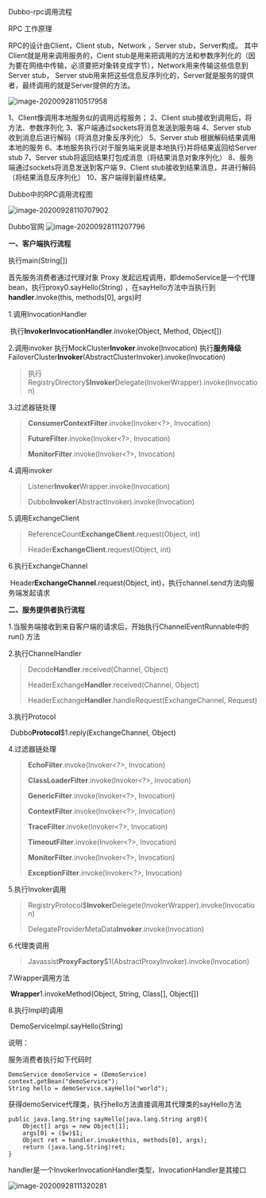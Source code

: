 Dubbo-rpc调用流程





RPC 工作原理

RPC的设计由Client，Client stub，Network ，Server stub，Server构成。 其中Client就是用来调用服务的，Cient stub是用来把调用的方法和参数序列化的（因为要在网络中传输，必须要把对象转变成字节），Network用来传输这些信息到Server stub， Server stub用来把这些信息反序列化的，Server就是服务的提供者，最终调用的就是Server提供的方法。



![image-20200928110517958](https://gitee.com/fking86/images4typora/raw/master/imgs/20200928110518.png)



1、Client像调用本地服务似的调用远程服务；
2、Client stub接收到调用后，将方法、参数序列化
3、客户端通过sockets将消息发送到服务端
4、Server stub 收到消息后进行解码（将消息对象反序列化）
5、Server stub 根据解码结果调用本地的服务
6、本地服务执行(对于服务端来说是本地执行)并将结果返回给Server stub
7、Server stub将返回结果打包成消息（将结果消息对象序列化）
8、服务端通过sockets将消息发送到客户端
9、Client stub接收到结果消息，并进行解码（将结果消息反序列化）
10、客户端得到最终结果。



Dubbo中的RPC调用流程图

![image-20200928110707902](https://gitee.com/fking86/images4typora/raw/master/imgs/20200928110708.png)

Dubbo官网
![image-20200928111207796](https://gitee.com/fking86/images4typora/raw/master/imgs/20200928111208.png)



**一、客户端执行流程**

执行main(String[]) 

首先服务消费者通过代理对象 Proxy 发起远程调用，即demoService是一个代理bean，执行proxy0.sayHello(String) ，在sayHello方法中当执行到**handler**.invoke(this, methods[0], args)时

1.调用InvocationHandler

​     执行**InvokerInvocationHandler**.invoke(Object, Method, Object[])

2.调用invoker
     执行MockCluster**Invoker**<T>.invoke(Invocation)
     执行**服务降级**FailoverCluster**Invoker**<T>(AbstractClusterInvoker<T>).invoke(Invocation)

> 执行RegistryDirectory$**Invoker**Delegate<T>(InvokerWrapper<T>).invoke(Invocation) 

3.过滤器链处理

> **ConsumerContextFilter**.invoke(Invoker<?>, Invocation) 
>
> **FutureFilter**.invoke(Invoker<?>, Invocation) 
>
> **MonitorFilter**.invoke(Invoker<?>, Invocation)

4.调用invoker

> Listener**Invoker**Wrapper<T>.invoke(Invocation)
>
> Dubbo**Invoker**<T>(AbstractInvoker<T>).invoke(Invocation)

5.调用ExchangeClient

> ReferenceCount**ExchangeClient**.request(Object, int) 
>
> Header**ExchangeClient**.request(Object, int) 

6.执行ExchangeChannel

​     Header**ExchangeChannel**.request(Object, int)，执行channel.send方法向服务端发起请求

**二、服务提供者执行流程**

1.当服务端接收到来自客户端的请求后，开始执行ChannelEventRunnable中的run() 方法

2.执行ChannelHandler

> Decode**Handler**.received(Channel, Object) 
>
> HeaderExchange**Handler**.received(Channel, Object)
>
> HeaderExchange**Handler**.handleRequest(ExchangeChannel, Request) 

3.执行Protocol

​    Dubbo**Protocol**$1.reply(ExchangeChannel, Object) 

4.过滤器链处理

> **EchoFilter**.invoke(Invoker<?>, Invocation)
>
> **ClassLoaderFilter**.invoke(Invoker<?>, Invocation) 
>
> **GenericFilter**.invoke(Invoker<?>, Invocation) 
>
> **ContextFilter**.invoke(Invoker<?>, Invocation)
>
> **TraceFilter**.invoke(Invoker<?>, Invocation) 
>
> **TimeoutFilter**.invoke(Invoker<?>, Invocation) 
>
> **MonitorFilter**.invoke(Invoker<?>, Invocation)
>
> **ExceptionFilter**.invoke(Invoker<?>, Invocation) 

5.执行Invoker调用

> RegistryProtocol$**Invoker**Delegete<T>(InvokerWrapper<T>).invoke(Invocation)
>
> DelegateProviderMetaData**Invoker**<T>.invoke(Invocation) 

6.代理类调用

> Javassist**ProxyFactory**$1(AbstractProxyInvoker<T>).invoke(Invocation) 

7.Wrapper调用方法

​    **Wrapper**1.invokeMethod(Object, String, Class[], Object[]) 

8.执行Impl的调用

​    DemoServiceImpl.sayHello(String)

 

说明：

服务消费者执行如下代码时

```
DemoService demoService = (DemoService) context.getBean("demoService"); 
String hello = demoService.sayHello("world"); 
```

 

获得demoService代理类，执行hello方法直接调用其代理类的sayHello方法

```
public java.lang.String sayHello(java.lang.String arg0){
    Object[] args = new Object[1]; 
    args[0] = ($w)$1; 
    Object ret = handler.invoke(this, methods[0], args); 
    return (java.lang.String)ret;
}
```

handler是一个InvokerInvocationHandler类型，InvocationHandler是其接口

![image-20200928111320281](https://gitee.com/fking86/images4typora/raw/master/imgs/20200928111320.png)